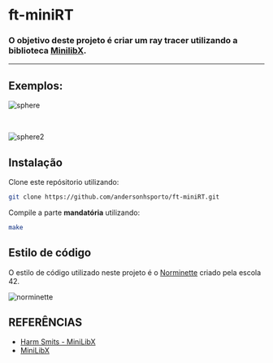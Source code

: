 # ft-miniRT

### O objetivo deste projeto é criar um ray tracer utilizando a biblioteca [MinilibX](https://github.com/42Paris/minilibx-linux).
<hr>

## Exemplos:
![sphere](https://user-images.githubusercontent.com/47704550/224850196-937a42b0-3e1f-42b8-a47d-1a64bb109caa.png)

<br>

![sphere2](https://user-images.githubusercontent.com/47704550/224850381-57d16408-7e4d-4c51-acf8-f3e04f273dfd.png)



## Instalação

Clone este repósitorio utilizando:
```sh
git clone https://github.com/andersonhsporto/ft-miniRT.git
```
Compile a parte **mandatória** utilizando:
```sh
make
```

## Estilo de código

O estilo de código utilizado neste projeto é o [Norminette](https://github.com/42School/norminette) criado pela escola 42.

![norminette](https://github.com/andersonhsporto/ft-miniRT/workflows/norminette/badge.svg)



## REFERÊNCIAS
*  [Harm Smits - MiniLibX](https://harm-smits.github.io/42docs/libs/minilibx) 
*  [MiniLibX](https://github.com/42Paris/minilibx-linux) 
